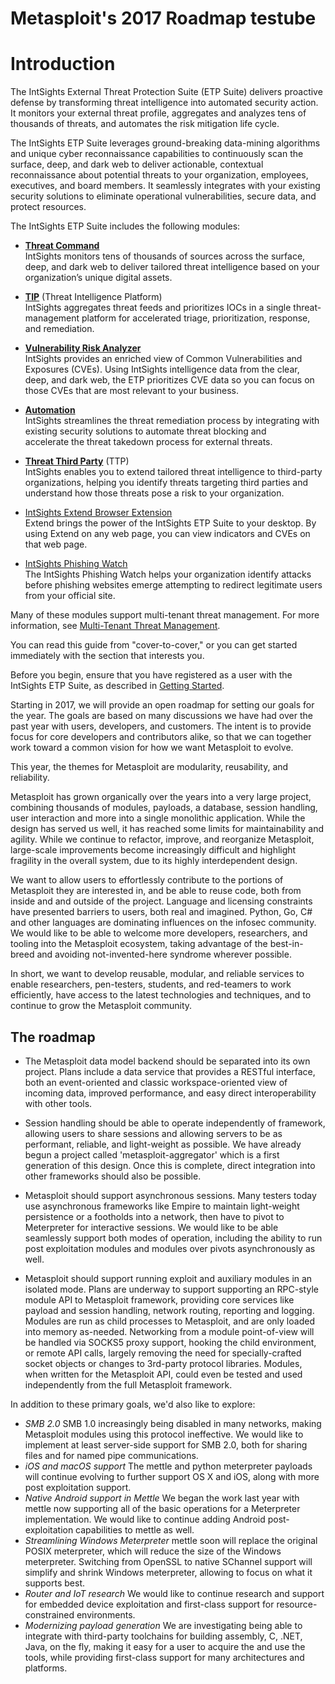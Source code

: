 # Metasploit's 2017 Roadmap testube

Introduction
============

The IntSights External Threat Protection Suite (ETP Suite) delivers proactive defense by transforming threat intelligence into automated security action. It monitors your external threat profile, aggregates and analyzes tens of thousands of threats, and automates the risk mitigation life cycle.

The IntSights ETP Suite leverages ground-breaking data-mining algorithms and unique cyber reconnaissance capabilities to continuously scan the surface, deep, and dark web to deliver actionable, contextual reconnaissance about potential threats to your organization, employees, executives, and board members. It seamlessly integrates with your existing security solutions to eliminate operational vulnerabilities, secure data, and protect resources.

The IntSights ETP Suite includes the following modules:

* **[Threat Command](/articles/project-intsights-external-threat-protection-suite/threat-command-quick-start)**  
    IntSights monitors tens of thousands of sources across the surface, deep, and dark web to deliver tailored threat intelligence based on your organization’s unique digital assets.
* **[TIP](/articles/project-intsights-external-threat-protection-suite/tip-quick-start)** (Threat Intelligence Platform)  
    IntSights aggregates threat feeds and prioritizes IOCs in a single threat-management platform for accelerated triage, prioritization, response, and remediation.  
* **[Vulnerability Risk Analyzer](/articles/project-intsights-external-threat-protection-suite/vulnerability-risk-analyzer)**  
    IntSights provides an enriched view of Common Vulnerabilities and Exposures (CVEs). Using IntSights intelligence data from the clear, deep, and dark web, the ETP prioritizes CVE data so you can focus on those CVEs that are most relevant to your business.  
    
* **[Automation](/articles/project-intsights-external-threat-protection-suite/threat-orchestration-module)**  
    IntSights streamlines the threat remediation process by integrating with existing security solutions to automate threat blocking and accelerate the threat takedown process for external threats.
* **[Threat Third Party](/articles/project-intsights-external-threat-protection-suite/threat-third-party)** (TTP)  
    IntSights enables you to extend tailored threat intelligence to third-party organizations, helping you identify threats targeting third parties and understand how those threats pose a risk to your organization.
* [IntSights Extend Browser Extension](/articles/project-intsights-external-threat-protection-suite/intsights-extend-browser-extension)  
    Extend brings the power of the IntSights ETP Suite to your desktop. By using Extend on any web page, you can view indicators and CVEs on that web page.
* [IntSights Phishing Watch](/articles/project-intsights-external-threat-protection-suite/intsights-phishing-beacon)  
    The IntSights Phishing Watch helps your organization identify attacks before phishing websites emerge attempting to redirect legitimate users from your official site.  
    

Many of these modules support multi-tenant threat management. For more information, see [Multi-Tenant Threat Management](/articles/project-intsights-external-threat-protection-suite/multi-tenant-threat-management).

You can read this guide from "cover-to-cover," or you can get started immediately with the section that interests you.

Before you begin, ensure that you have registered as a user with the IntSights ETP Suite, as described in [Getting Started](/articles/project-intsights-external-threat-protection-suite/first-time-user-registration).

Starting in 2017, we will provide an open roadmap for setting our goals for the year. The goals are based on many discussions we have had over the past year with users, developers, and customers. The intent is to provide focus for core developers and contributors alike, so that we can together work toward a common vision for how we want Metasploit to evolve.

This year, the themes for Metasploit are modularity, reusability, and reliability.

Metasploit has grown organically over the years into a very large project, combining thousands of modules, payloads, a database, session handling, user interaction and more into a single monolithic application. While the design has served us well, it has reached some limits for maintainability and agility. While we continue to refactor, improve, and reorganize Metasploit, large-scale improvements become increasingly difficult and highlight fragility in the overall system, due to its highly interdependent design.

We want to allow users to effortlessly contribute to the portions of Metasploit they are interested in, and be able to reuse code, both from inside and and outside of the project. Language and licensing constraints have presented barriers to users, both real and imagined. Python, Go, C# and other languages are dominating influences on the infosec community. We would like to be able to welcome more developers, researchers, and tooling into the Metasploit ecosystem, taking advantage of the best-in-breed and avoiding not-invented-here syndrome wherever possible.

In short, we want to develop reusable, modular, and reliable services to enable researchers, pen-testers, students, and red-teamers to work efficiently, have access to the latest technologies and techniques, and to continue to grow the Metasploit community.

## The roadmap

 * The Metasploit data model backend should be separated into its own project. Plans include a data service that provides a RESTful interface, both an event-oriented and classic workspace-oriented view of incoming data, improved performance, and easy direct interoperability with other tools.

 * Session handling should be able to operate independently of framework, allowing users to share sessions and allowing servers to be as performant, reliable, and light-weight as possible. We have already begun a project called 'metasploit-aggregator' which is a first generation of this design. Once this is complete, direct integration into other frameworks should also be possible.

 * Metasploit should support asynchronous sessions. Many testers today use asynchronous frameworks like Empire to maintain light-weight persistence or a footholds into a network, then have to pivot to Meterpreter for interactive sessions. We would like to be able seamlessly support both modes of operation, including the ability to run post exploitation modules and modules over pivots asynchronously as well.

 * Metasploit should support running exploit and auxiliary modules in an isolated mode. Plans are underway to support supporting an RPC-style module API to Metasploit framework, providing core services like payload and session handling, network routing, reporting and logging. Modules are run as child processes to Metasploit, and are only loaded into memory as-needed. Networking from a module point-of-view will be handled via SOCKS5 proxy support, hooking the child environment, or remote API calls, largely removing the need for specially-crafted socket objects or changes to 3rd-party protocol libraries. Modules, when written for the Metasploit API, could even be tested and used independently from the full Metasploit framework.

In addition to these primary goals, we'd also like to explore:

 * *SMB 2.0* SMB 1.0 increasingly being disabled in many networks, making Metasploit modules using this protocol ineffective. We would like to implement at least server-side support for SMB 2.0, both for sharing files and for named pipe communications.
 * *iOS and macOS support* The mettle and python meterpreter payloads will continue evolving to further support OS X and iOS, along with more post exploitation support.
 * *Native Android support in Mettle* We began the work last year with mettle now supporting all of the basic operations for a Meterpreter implementation. We would like to continue adding Android post-exploitation capabilities to mettle as well.
 * *Streamlining Windows Meterpreter* mettle soon will replace the original POSIX meterpreter, which will reduce the size of the Windows meterpreter. Switching from OpenSSL to native SChannel support will simplify and shrink Windows meterpreter, allowing to focus on what it supports best.
 * *Router and IoT research* We would like to continue research and support for embedded device exploitation and first-class support for resource-constrained environments.
 * *Modernizing payload generation* We are investigating being able to integrate with third-party toolchains for building assembly, C, .NET, Java, on the fly, making it easy for a user to acquire the and use the tools, while providing first-class support for many architectures and platforms.